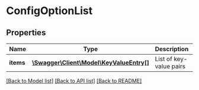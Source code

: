 # ConfigOptionList

## Properties
Name | Type | Description | Notes
------------ | ------------- | ------------- | -------------
**items** | [**\Swagger\Client\Model\KeyValueEntry[]**](KeyValueEntry.md) | List of key-value pairs | 

[[Back to Model list]](../README.md#documentation-for-models) [[Back to API list]](../README.md#documentation-for-api-endpoints) [[Back to README]](../README.md)


